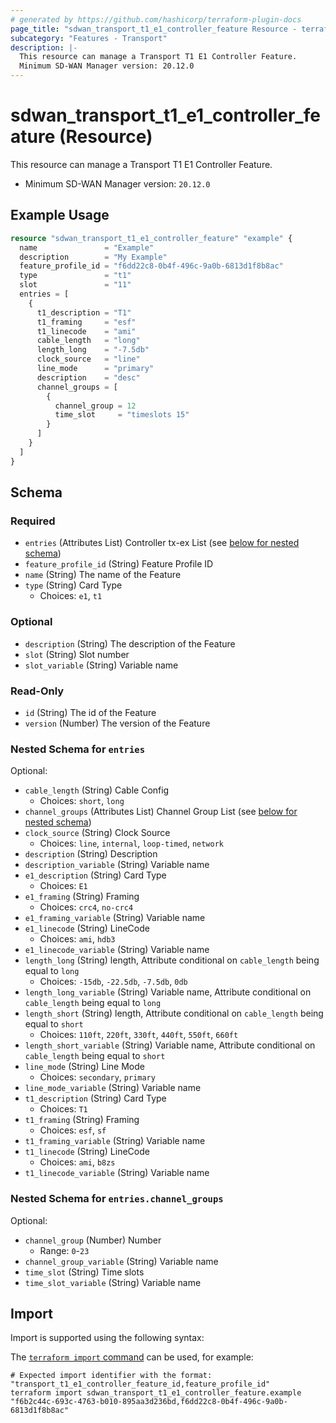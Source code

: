 ```yaml
---
# generated by https://github.com/hashicorp/terraform-plugin-docs
page_title: "sdwan_transport_t1_e1_controller_feature Resource - terraform-provider-sdwan"
subcategory: "Features - Transport"
description: |-
  This resource can manage a Transport T1 E1 Controller Feature.
  Minimum SD-WAN Manager version: 20.12.0
---
```


# sdwan_transport_t1_e1_controller_feature (Resource)

This resource can manage a Transport T1 E1 Controller Feature.
  - Minimum SD-WAN Manager version: `20.12.0`

## Example Usage

```terraform
resource "sdwan_transport_t1_e1_controller_feature" "example" {
  name               = "Example"
  description        = "My Example"
  feature_profile_id = "f6dd22c8-0b4f-496c-9a0b-6813d1f8b8ac"
  type               = "t1"
  slot               = "11"
  entries = [
    {
      t1_description = "T1"
      t1_framing     = "esf"
      t1_linecode    = "ami"
      cable_length   = "long"
      length_long    = "-7.5db"
      clock_source   = "line"
      line_mode      = "primary"
      description    = "desc"
      channel_groups = [
        {
          channel_group = 12
          time_slot     = "timeslots 15"
        }
      ]
    }
  ]
}
```

<!-- schema generated by tfplugindocs -->
## Schema

### Required

- `entries` (Attributes List) Controller tx-ex List (see [below for nested schema](#nestedatt--entries))
- `feature_profile_id` (String) Feature Profile ID
- `name` (String) The name of the Feature
- `type` (String) Card Type
  - Choices: `e1`, `t1`

### Optional

- `description` (String) The description of the Feature
- `slot` (String) Slot number
- `slot_variable` (String) Variable name

### Read-Only

- `id` (String) The id of the Feature
- `version` (Number) The version of the Feature

<a id="nestedatt--entries"></a>
### Nested Schema for `entries`

Optional:

- `cable_length` (String) Cable Config
  - Choices: `short`, `long`
- `channel_groups` (Attributes List) Channel Group List (see [below for nested schema](#nestedatt--entries--channel_groups))
- `clock_source` (String) Clock Source
  - Choices: `line`, `internal`, `loop-timed`, `network`
- `description` (String) Description
- `description_variable` (String) Variable name
- `e1_description` (String) Card Type
  - Choices: `E1`
- `e1_framing` (String) Framing
  - Choices: `crc4`, `no-crc4`
- `e1_framing_variable` (String) Variable name
- `e1_linecode` (String) LineCode
  - Choices: `ami`, `hdb3`
- `e1_linecode_variable` (String) Variable name
- `length_long` (String) length, Attribute conditional on `cable_length` being equal to `long`
  - Choices: `-15db`, `-22.5db`, `-7.5db`, `0db`
- `length_long_variable` (String) Variable name, Attribute conditional on `cable_length` being equal to `long`
- `length_short` (String) length, Attribute conditional on `cable_length` being equal to `short`
  - Choices: `110ft`, `220ft`, `330ft`, `440ft`, `550ft`, `660ft`
- `length_short_variable` (String) Variable name, Attribute conditional on `cable_length` being equal to `short`
- `line_mode` (String) Line Mode
  - Choices: `secondary`, `primary`
- `line_mode_variable` (String) Variable name
- `t1_description` (String) Card Type
  - Choices: `T1`
- `t1_framing` (String) Framing
  - Choices: `esf`, `sf`
- `t1_framing_variable` (String) Variable name
- `t1_linecode` (String) LineCode
  - Choices: `ami`, `b8zs`
- `t1_linecode_variable` (String) Variable name

<a id="nestedatt--entries--channel_groups"></a>
### Nested Schema for `entries.channel_groups`

Optional:

- `channel_group` (Number) Number
  - Range: `0`-`23`
- `channel_group_variable` (String) Variable name
- `time_slot` (String) Time slots
- `time_slot_variable` (String) Variable name

## Import

Import is supported using the following syntax:

The [`terraform import` command](https://developer.hashicorp.com/terraform/cli/commands/import) can be used, for example:

```shell
# Expected import identifier with the format: "transport_t1_e1_controller_feature_id,feature_profile_id"
terraform import sdwan_transport_t1_e1_controller_feature.example "f6b2c44c-693c-4763-b010-895aa3d236bd,f6dd22c8-0b4f-496c-9a0b-6813d1f8b8ac"
```
